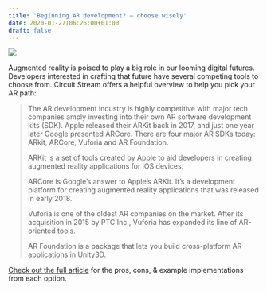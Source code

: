 ```yaml
---
title: 'Beginning AR development? – choose wisely'
date: 2020-01-27T06:26:00+01:00
draft: false
---
```


![](https://cdn-blog.adafruit.com/uploads/2020/01/ARCore-Google-example.png)

Augmented reality is poised to play a big role in our looming digital futures. Developers interested in crafting that future have several competing tools to choose from. Circuit Stream offers a helpful overview to help you pick your AR path:

> The AR development industry is highly competitive with major tech companies amply investing into their own AR software development kits (SDK). Apple released their ARKit back in 2017, and just one year later Google presented ARCore. There are four major AR SDKs today: ARkit, ARCore, Vuforia and AR Foundation.
> 
> ARKit is a set of tools created by Apple to aid developers in creating augmented reality applications for iOS devices.
> 
> ARCore is Google’s answer to Apple’s ARKit. It’s a development platform for creating augmented reality applications that was released in early 2018.
> 
> Vuforia is one of the oldest AR companies on the market. After its acquisition in 2015 by PTC Inc., Vuforia has expanded its line of AR-oriented tools.
> 
> AR Foundation is a package that lets you build cross-platform AR applications in Unity3D.

[Check out the full article](https://circuitstream.com/blog/augmented-reality-guide/) for the pros, cons, & example implementations from each option.